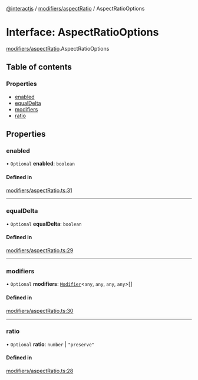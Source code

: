 [@interactjs](../README.md) / [modifiers/aspectRatio](../modules/modifiers_aspectRatio.md) / AspectRatioOptions

# Interface: AspectRatioOptions

[modifiers/aspectRatio](../modules/modifiers_aspectRatio.md).AspectRatioOptions

## Table of contents

### Properties

- [enabled](modifiers_aspectRatio.AspectRatioOptions.md#enabled)
- [equalDelta](modifiers_aspectRatio.AspectRatioOptions.md#equaldelta)
- [modifiers](modifiers_aspectRatio.AspectRatioOptions.md#modifiers)
- [ratio](modifiers_aspectRatio.AspectRatioOptions.md#ratio)

## Properties

### enabled

• `Optional` **enabled**: `boolean`

#### Defined in

[modifiers/aspectRatio.ts:31](https://github.com/Mu-L/interact.js/blob/d3d47461/packages/@interactjs/modifiers/aspectRatio.ts#L31)

___

### equalDelta

• `Optional` **equalDelta**: `boolean`

#### Defined in

[modifiers/aspectRatio.ts:29](https://github.com/Mu-L/interact.js/blob/d3d47461/packages/@interactjs/modifiers/aspectRatio.ts#L29)

___

### modifiers

• `Optional` **modifiers**: [`Modifier`](modifiers_types.Modifier.md)\<`any`, `any`, `any`, `any`\>[]

#### Defined in

[modifiers/aspectRatio.ts:30](https://github.com/Mu-L/interact.js/blob/d3d47461/packages/@interactjs/modifiers/aspectRatio.ts#L30)

___

### ratio

• `Optional` **ratio**: `number` \| ``"preserve"``

#### Defined in

[modifiers/aspectRatio.ts:28](https://github.com/Mu-L/interact.js/blob/d3d47461/packages/@interactjs/modifiers/aspectRatio.ts#L28)
